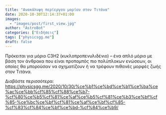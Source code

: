 ```yaml
---
title: "Ανακάλυψη περίεργου μορίου στον Τιτάνα"
date: 2020-10-30T12:14:37+01:00
images:
  - "images/post/first_view.jpg"
author: "AstroBot"
categories: ["Ειδήσεις"]
tags: ["physicsgg.me"]
draft: false
---
```


Πρόκειται για μόριο C3H2 (κυκλοπροπενυλιδένιο) – ένα απλό μόριο με βάση τον άνθρακα που είναι προπομπός πιο πολύπλοκων ενώσεων, οι οποίες θα μπορούσαν να σχηματίζουν ή να τρέφουν πιθανές μορφές ζωής στον Τιτάνα.

Διαβάστε περισσότερα: https://physicsgg.me/2020/10/30/%ce%b1%ce%bd%ce%b1%ce%ba%ce%ac%ce%bb%cf%85%cf%88%ce%b7-%cf%80%ce%b5%cf%81%ce%af%ce%b5%cf%81%ce%b3%ce%bf%cf%85-%ce%bc%ce%bf%cf%81%ce%af%ce%bf%cf%85-%cf%83%cf%84%ce%bf%ce%bd-%cf%84%ce%b9/
